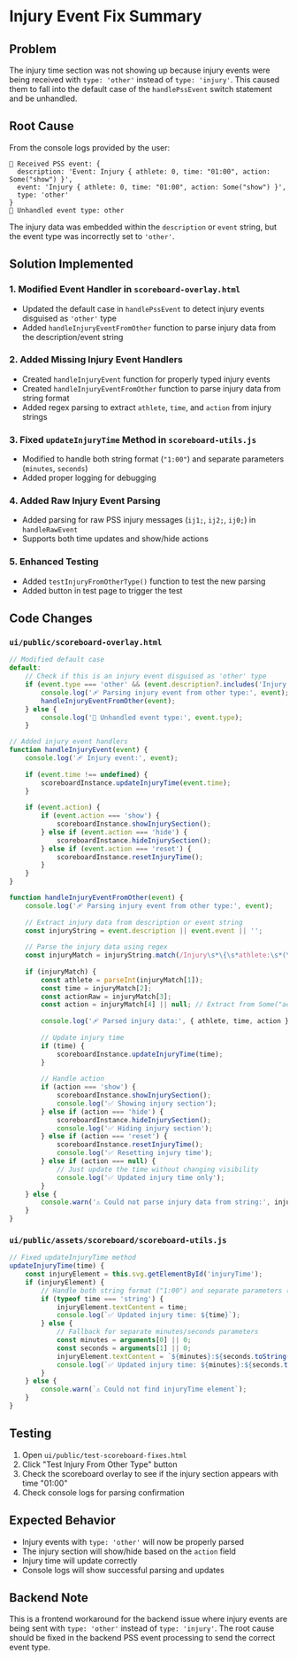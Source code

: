 # Injury Event Fix Summary

## Problem
The injury time section was not showing up because injury events were being received with `type: 'other'` instead of `type: 'injury'`. This caused them to fall into the default case of the `handlePssEvent` switch statement and be unhandled.

## Root Cause
From the console logs provided by the user:
```
📡 Received PSS event: {
  description: 'Event: Injury { athlete: 0, time: "01:00", action: Some("show") }',
  event: 'Injury { athlete: 0, time: "01:00", action: Some("show") }',
  type: 'other'
}
📝 Unhandled event type: other
```

The injury data was embedded within the `description` or `event` string, but the event type was incorrectly set to `'other'`.

## Solution Implemented

### 1. Modified Event Handler in `scoreboard-overlay.html`
- Updated the default case in `handlePssEvent` to detect injury events disguised as `'other'` type
- Added `handleInjuryEventFromOther` function to parse injury data from the description/event string

### 2. Added Missing Injury Event Handlers
- Created `handleInjuryEvent` function for properly typed injury events
- Created `handleInjuryEventFromOther` function to parse injury data from string format
- Added regex parsing to extract `athlete`, `time`, and `action` from injury strings

### 3. Fixed `updateInjuryTime` Method in `scoreboard-utils.js`
- Modified to handle both string format (`"1:00"`) and separate parameters (`minutes`, `seconds`)
- Added proper logging for debugging

### 4. Added Raw Injury Event Parsing
- Added parsing for raw PSS injury messages (`ij1;`, `ij2;`, `ij0;`) in `handleRawEvent`
- Supports both time updates and show/hide actions

### 5. Enhanced Testing
- Added `testInjuryFromOtherType()` function to test the new parsing
- Added button in test page to trigger the test

## Code Changes

### `ui/public/scoreboard-overlay.html`
```javascript
// Modified default case
default:
    // Check if this is an injury event disguised as 'other' type
    if (event.type === 'other' && (event.description?.includes('Injury') || event.event?.includes('Injury'))) {
        console.log('🩹 Parsing injury event from other type:', event);
        handleInjuryEventFromOther(event);
    } else {
        console.log('📝 Unhandled event type:', event.type);
    }

// Added injury event handlers
function handleInjuryEvent(event) {
    console.log('🩹 Injury event:', event);
    
    if (event.time !== undefined) {
        scoreboardInstance.updateInjuryTime(event.time);
    }
    
    if (event.action) {
        if (event.action === 'show') {
            scoreboardInstance.showInjurySection();
        } else if (event.action === 'hide') {
            scoreboardInstance.hideInjurySection();
        } else if (event.action === 'reset') {
            scoreboardInstance.resetInjuryTime();
        }
    }
}

function handleInjuryEventFromOther(event) {
    console.log('🩹 Parsing injury event from other type:', event);
    
    // Extract injury data from description or event string
    const injuryString = event.description || event.event || '';
    
    // Parse the injury data using regex
    const injuryMatch = injuryString.match(/Injury\s*\{\s*athlete:\s*(\d+),\s*time:\s*"([^"]+)",\s*action:\s*(Some\("([^"]+)"\)|None)\s*\}/);
    
    if (injuryMatch) {
        const athlete = parseInt(injuryMatch[1]);
        const time = injuryMatch[2];
        const actionRaw = injuryMatch[3];
        const action = injuryMatch[4] || null; // Extract from Some("action") or null
        
        console.log('🩹 Parsed injury data:', { athlete, time, action });
        
        // Update injury time
        if (time) {
            scoreboardInstance.updateInjuryTime(time);
        }
        
        // Handle action
        if (action === 'show') {
            scoreboardInstance.showInjurySection();
            console.log('✅ Showing injury section');
        } else if (action === 'hide') {
            scoreboardInstance.hideInjurySection();
            console.log('✅ Hiding injury section');
        } else if (action === 'reset') {
            scoreboardInstance.resetInjuryTime();
            console.log('✅ Resetting injury time');
        } else if (action === null) {
            // Just update the time without changing visibility
            console.log('✅ Updated injury time only');
        }
    } else {
        console.warn('⚠️ Could not parse injury data from string:', injuryString);
    }
}
```

### `ui/public/assets/scoreboard/scoreboard-utils.js`
```javascript
// Fixed updateInjuryTime method
updateInjuryTime(time) {
    const injuryElement = this.svg.getElementById('injuryTime');
    if (injuryElement) {
        // Handle both string format ("1:00") and separate parameters (minutes, seconds)
        if (typeof time === 'string') {
            injuryElement.textContent = time;
            console.log(`✅ Updated injury time: ${time}`);
        } else {
            // Fallback for separate minutes/seconds parameters
            const minutes = arguments[0] || 0;
            const seconds = arguments[1] || 0;
            injuryElement.textContent = `${minutes}:${seconds.toString().padStart(2, '0')}`;
            console.log(`✅ Updated injury time: ${minutes}:${seconds.toString().padStart(2, '0')}`);
        }
    } else {
        console.warn(`⚠️ Could not find injuryTime element`);
    }
}
```

## Testing
1. Open `ui/public/test-scoreboard-fixes.html`
2. Click "Test Injury From Other Type" button
3. Check the scoreboard overlay to see if the injury section appears with time "01:00"
4. Check console logs for parsing confirmation

## Expected Behavior
- Injury events with `type: 'other'` will now be properly parsed
- The injury section will show/hide based on the `action` field
- Injury time will update correctly
- Console logs will show successful parsing and updates

## Backend Note
This is a frontend workaround for the backend issue where injury events are being sent with `type: 'other'` instead of `type: 'injury'`. The root cause should be fixed in the backend PSS event processing to send the correct event type. 